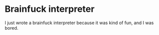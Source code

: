 # Brainfuck interpreter
I just wrote a brainfuck interpreter because it was kind of fun, and I was bored.
